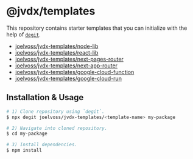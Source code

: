 # @jvdx/templates

This repository contains starter templates that you can initialize with the
help of [`degit`](https://github.com/Rich-Harris/degit).

  - [joelvoss/jvdx-templates/node-lib](./node-lib)
  - [joelvoss/jvdx-templates/react-lib](./react-lib)
  - [joelvoss/jvdx-templates/next-pages-router](./next-pages-router)
  - [joelvoss/jvdx-templates/next-app-router](./next-app-router)
  - [joelvoss/jvdx-templates/google-cloud-function](./google-cloud-function)
  - [joelvoss/jvdx-templates/google-cloud-run](./google-cloud-run)

## Installation & Usage

```bash
# 1) Clone repository using `degit`.
$ npx degit joelvoss/jvdx-templates/<template-name> my-package

# 2) Navigate into cloned repository.
$ cd my-package

# 3) Install dependencies.
$ npm install
```

